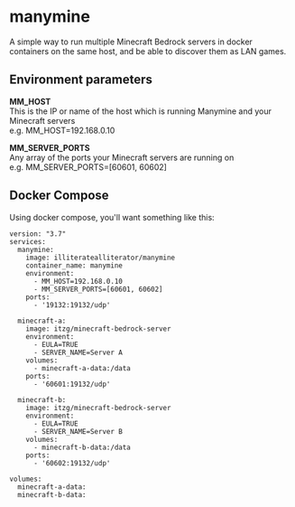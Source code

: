 # manymine
A simple way to run multiple Minecraft Bedrock servers in docker containers on the same host, and be able to discover them as LAN games.

## Environment parameters

**MM_HOST**  
This is the IP or name of the host which is running Manymine and your Minecraft servers  
e.g. MM_HOST=192.168.0.10

**MM_SERVER_PORTS**  
Any array of the ports your Minecraft servers are running on  
e.g. MM_SERVER_PORTS=[60601, 60602]

## Docker Compose
Using docker compose, you'll want something like this:
```
version: "3.7"
services:
  manymine:
    image: illiteratealliterator/manymine
    container_name: manymine
    environment:
      - MM_HOST=192.168.0.10
      - MM_SERVER_PORTS=[60601, 60602]
    ports:
      - '19132:19132/udp'

  minecraft-a:
    image: itzg/minecraft-bedrock-server
    environment:
      - EULA=TRUE
      - SERVER_NAME=Server A
    volumes:
      - minecraft-a-data:/data
    ports:
      - '60601:19132/udp'

  minecraft-b:
    image: itzg/minecraft-bedrock-server
    environment:
      - EULA=TRUE
      - SERVER_NAME=Server B
    volumes:
      - minecraft-b-data:/data
    ports:
      - '60602:19132/udp'

volumes:
  minecraft-a-data:
  minecraft-b-data:
```
